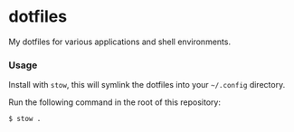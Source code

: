 # dotfiles
My dotfiles for various applications and shell environments.

### Usage
Install with `stow`, this will symlink the dotfiles into your `~/.config` directory.

Run the following command in the root of this repository:
```shell
$ stow .
```
